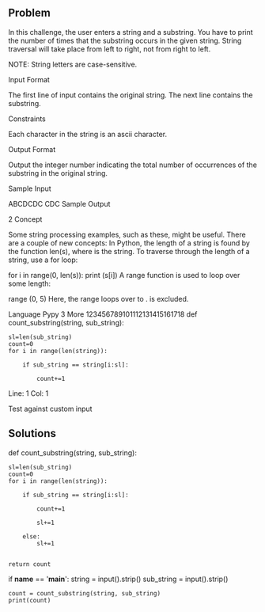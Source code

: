 ## Problem 
In this challenge, the user enters a string and a substring. You have to print the number of times that the substring occurs in the given string. String traversal will take place from left to right, not from right to left.

NOTE: String letters are case-sensitive.

Input Format

The first line of input contains the original string. The next line contains the substring.

Constraints


Each character in the string is an ascii character.

Output Format

Output the integer number indicating the total number of occurrences of the substring in the original string.

Sample Input

ABCDCDC
CDC
Sample Output

2
Concept

Some string processing examples, such as these, might be useful.
There are a couple of new concepts:
In Python, the length of a string is found by the function len(s), where  is the string.
To traverse through the length of a string, use a for loop:

for i in range(0, len(s)):
    print (s[i])
A range function is used to loop over some length:

range (0, 5)
Here, the range loops over  to .  is excluded.

Language
Pypy 3
More
123456789101112131415161718
def count_substring(string, sub_string):
    
    sl=len(sub_string)
    count=0
    for i in range(len(string)):
        
        if sub_string == string[i:sl]:

            count+=1
            

Line: 1 Col: 1

Test against custom input

## Solutions

<p>

def count_substring(string, sub_string):
    
    sl=len(sub_string)
    count=0
    for i in range(len(string)):
        
        if sub_string == string[i:sl]:

            count+=1
            
            sl+=1
        
        else:
            sl+=1
   
    
    return count
if __name__ == '__main__':
    string = input().strip()
    sub_string = input().strip()
    
    count = count_substring(string, sub_string)
    print(count)
</p>